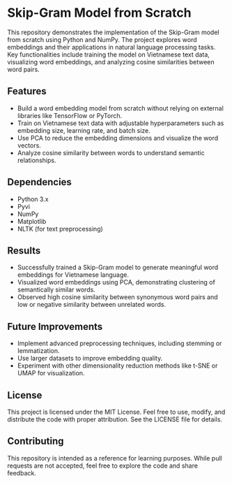 # Skip-Gram Model from Scratch

This repository demonstrates the implementation of the Skip-Gram model from scratch using Python and NumPy. The project explores word embeddings and their applications in natural language processing tasks. Key functionalities include training the model on Vietnamese text data, visualizing word embeddings, and analyzing cosine similarities between word pairs.

## Features

- Build a word embedding model from scratch without relying on external libraries like TensorFlow or PyTorch.
- Train on Vietnamese text data with adjustable hyperparameters such as embedding size, learning rate, and batch size.
- Use PCA to reduce the embedding dimensions and visualize the word vectors.
- Analyze cosine similarity between words to understand semantic relationships.

## Dependencies

- Python 3.x
- Pyvi
- NumPy
- Matplotlib
- NLTK (for text preprocessing)

## Results

- Successfully trained a Skip-Gram model to generate meaningful word embeddings for Vietnamese language.
- Visualized word embeddings using PCA, demonstrating clustering of semantically similar words.
- Observed high cosine similarity between synonymous word pairs and low or negative similarity between unrelated words.

## Future Improvements

- Implement advanced preprocessing techniques, including stemming or lemmatization.
- Use larger datasets to improve embedding quality.
- Experiment with other dimensionality reduction methods like t-SNE or UMAP for visualization.

## License
This project is licensed under the MIT License. Feel free to use, modify, and distribute the code with proper attribution. See the LICENSE file for details.

## Contributing
This repository is intended as a reference for learning purposes. While pull requests are not accepted, feel free to explore the code and share feedback.
